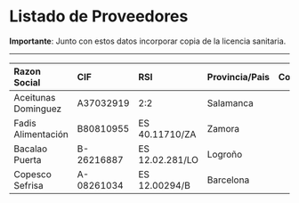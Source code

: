 # Listado de Proveedores
**Importante**: Junto con estos datos incorporar copia de la licencia sanitaria.

___

| Razon Social | CIF | RSI | Provincia/Pais | Contacto |
| :--- | :--- | :--- | :--- | :--- |
| Aceitunas Dominguez | A37032919 | 2:2 | Salamanca |  |
| Fadis Alimentación | B80810955 | ES 40.11710/ZA | Zamora |  |
| Bacalao Puerta | B-26216887 | ES 12.02.281/LO | Logroño |  |
| Copesco Sefrisa | A-08261034 | ES 12.00294/B | Barcelona |  |
